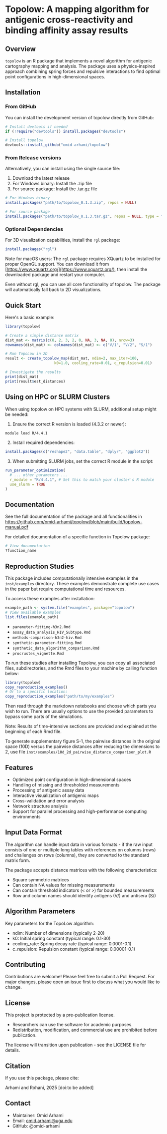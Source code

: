 # Topolow: A mapping algorithm for antigenic cross-reactivity and binding affinity assay results

## Overview

`topolow` is an R package that implements a novel algorithm for antigenic cartography mapping and analysis. The package uses a physics-inspired approach combining spring forces and repulsive interactions to find optimal point configurations in high-dimensional spaces.

## Installation

### From GitHub
You can install the development version of topolow directly from GitHub:

```r
# Install devtools if needed
if (!require("devtools")) install.packages("devtools")

# Install topolow
devtools::install_github("omid-arhami/topolow")
```

### From Release versions
Alternatively, you can install using the single source file:

1. Download the latest release
2. For Windows binary: Install the .zip file
3. For source package: Install the .tar.gz file

```r
# For Windows binary
install.packages("path/to/topolow_0.1.3.zip", repos = NULL)

# For source package
install.packages("path/to/topolow_0.1.3.tar.gz", repos = NULL, type = "source")
```

### Optional Dependencies

For 3D visualization capabilities, install the `rgl` package:

```r
install.packages("rgl")
```

Note for macOS users: The `rgl` package requires XQuartz to be installed for proper OpenGL support. You can download it from [https://www.xquartz.org/](https://www.xquartz.org/), then install the downloaded package and restart your computer.

Even without rgl, you can use all core functionality of topolow. The package will automatically fall back to 2D visualizations.


## Quick Start

Here's a basic example:

```r
library(topolow)

# Create a simple distance matrix
dist_mat <- matrix(c(0, 2, 3, 2, 0, NA, 3, NA, 0), nrow=3)
rownames(dist_mat) <- colnames(dist_mat) <- c("V/1", "V/2", "S/1")

# Run TopoLow in 2D
result <- create_topolow_map(dist_mat, ndim=2, max_iter=100, 
                      k0=1.0, cooling_rate=0.01, c_repulsion=0.01)

# Investigate the results
print(dist_mat)
print(result$est_distances)
```

## Using on HPC or SLURM Clusters

When using topolow on HPC systems with SLURM, additional setup might be needed:

1. Ensure the correct R version is loaded (4.3.2 or newer):
```bash
module load R/4.4.1
```

2. Install required dependencies:
```r
install.packages(c("reshape2", "data.table", "dplyr", "ggplot2"))
```

3. When submitting SLURM jobs, set the correct R module in the script:
```r
run_parameter_optimization(
  # ... other parameters ...
  r_module = "R/4.4.1", # Set this to match your cluster's R module
  use_slurm = TRUE
)
```

## Documentation

See the full documentation of the package and all functionalities in https://github.com/omid-arhami/topolow/blob/main/build/topolow-manual.pdf

For detailed documentation of a specific function in Topolow package:

```r
# View documentation
?function_name
```

## Reproduction Studies

This package includes computationally intensive examples in the `inst/examples` 
directory. These examples demonstrate complete use cases in the paper but require computational time and resources.

To access these examples after installation:
```r
example_path <- system.file("examples", package="topolow")
# View available examples
list.files(example_path)
```

- `parameter-fitting-h3n2.Rmd`
- `assay_data_analysis_HIV_Subtype.Rmd`
- `methods-comparison-h3n2-hiv.Rmd`
- `synthetic-parameter-fitting.Rmd`
- `synthetic_data_algorithm_comparison.Rmd`
- `procrustes_vignette.Rmd`

To run these studies after installing Topolow, you can copy all associated files, subdirectories, and the Rmd files to your machine by calling function below:

```r
library(topolow)
copy_reproduction_examples()
# Or to a specific location:
copy_reproduction_examples("path/to/my/examples")
```

Then read through the markdown notebooks and choose which parts you wish to run. There are usually options to use the provided parameters to bypass some parts of the simulations.

Note: Results of time-intensive sections are provided and explained at the beginning of each Rmd file. 

To generate supplementary figure S-1, the pairwise distances in the original space (10D) versus the pairwise distances after reducing the dimensions to 2, use file `inst/examples/10d_2d_pairwise_distance_comparison_plot.R`

## Features

- Optimized point configuration in high-dimensional spaces
- Handling of missing and thresholded measurements
- Processing of antigenic assay data
- Interactive visualization of antigenic maps
- Cross-validation and error analysis
- Network structure analysis
- Support for parallel processing and high-performance computing environments

## Input Data Format

The algorithm can handle input data in various formats - if the raw input consists of one or multiple long tables with references on columns (rows) and challenges on rows (columns), they are converted to the standard matrix form.

The package accepts distance matrices with the following characteristics:

* Square symmetric matrices
* Can contain NA values for missing measurements
* Can contain threshold indicators (< or >) for bounded measurements
* Row and column names should identify antigens (V/) and antisera (S/)

## Algorithm Parameters

Key parameters for the TopoLow algorithm:

* ndim: Number of dimensions (typically 2-20)
* k0: Initial spring constant (typical range: 0.1-30)
* cooling_rate: Spring decay rate (typical range: 0.0001-0.1)
* c_repulsion: Repulsion constant (typical range: 0.00001-0.1)

## Contributing

Contributions are welcome! Please feel free to submit a Pull Request. For major changes, please open an issue first to discuss what you would like to change.

## License

This project is protected by a pre-publication license.

* Researchers can use the software for academic purposes.
* Redistribution, modification, and commercial use are prohibited before publication.

The license will transition upon publication - see the LICENSE file for details.

## Citation

If you use this package, please cite:

Arhami and Rohani, 2025 [doi:to be added]

## Contact

- Maintainer: Omid Arhami
- Email: omid.arhami@uga.edu
- GitHub: @omid-arhami
